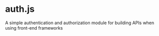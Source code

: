 # auth.js
A simple authentication and authorization module for building APIs when using front-end frameworks
